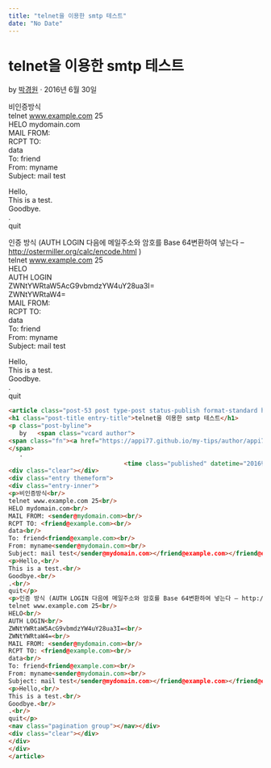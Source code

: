 ```yaml
---
title: "telnet을 이용한 smtp 테스트"
date: "No Date"
---
```


telnet을 이용한 smtp 테스트
====================

by 
[박경원](https://appi77.github.io/my-tips/author/appi77/ "박경원이(가) 작성한 글")
·
2016년 6월 30일

비인증방식  
telnet www.example.com 25  
HELO mydomain.com  
MAIL FROM:   
RCPT TO:   
data  
To: friend  
From: myname  
Subject: mail test

Hello,  
This is a test.  
Goodbye.  
.  
quit

인증 방식 (AUTH LOGIN 다음에 메일주소와 암호를 Base 64변환하여 넣는다 – http://ostermiller.org/calc/encode.html )  
telnet www.example.com 25  
HELO  
AUTH LOGIN  
ZWNtYWRtaW5AcG9vbmdzYW4uY28ua3I=  
ZWNtYWRtaW4=  
MAIL FROM:   
RCPT TO:   
data  
To: friend  
From: myname  
Subject: mail test

Hello,  
This is a test.  
Goodbye.  
.  
quit

```html
<article class="post-53 post type-post status-publish format-standard hentry category-mail"><div class="post-inner group">
<h1 class="post-title entry-title">telnet을 이용한 smtp 테스트</h1>
<p class="post-byline">
   by   <span class="vcard author">
<span class="fn"><a href="https://appi77.github.io/my-tips/author/appi77/" rel="author" title="박경원이(가) 작성한 글">박경원</a></span>
</span>
   ·
                                <time class="published" datetime="2016년 6월 30일">2016년 6월 30일</time></p>
<div class="clear"></div>
<div class="entry themeform">
<div class="entry-inner">
<p>비인증방식<br/>
telnet www.example.com 25<br/>
HELO mydomain.com<br/>
MAIL FROM: <sender@mydomain.com><br/>
RCPT TO: <friend@example.com><br/>
data<br/>
To: friend<friend@example.com><br/>
From: myname<sender@mydomain.com><br/>
Subject: mail test</sender@mydomain.com></friend@example.com></friend@example.com></sender@mydomain.com></p>
<p>Hello,<br/>
This is a test.<br/>
Goodbye.<br/>
.<br/>
quit</p>
<p>인증 방식 (AUTH LOGIN 다음에 메일주소와 암호를 Base 64변환하여 넣는다 – http://ostermiller.org/calc/encode.html )<br/>
telnet www.example.com 25<br/>
HELO<br/>
AUTH LOGIN<br/>
ZWNtYWRtaW5AcG9vbmdzYW4uY28ua3I=<br/>
ZWNtYWRtaW4=<br/>
MAIL FROM: <sender@mydomain.com><br/>
RCPT TO: <friend@example.com><br/>
data<br/>
To: friend<friend@example.com><br/>
From: myname<sender@mydomain.com><br/>
Subject: mail test</sender@mydomain.com></friend@example.com></friend@example.com></sender@mydomain.com></p>
<p>Hello,<br/>
This is a test.<br/>
Goodbye.<br/>
.<br/>
quit</p>
<nav class="pagination group"></nav></div>
<div class="clear"></div>
</div>
</div>
</article>
```
